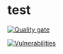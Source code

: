 # test

[![Quality gate](https://sonarcloud.io/api/project_badges/quality_gate?project=Ballwictb_test)](https://sonarcloud.io/summary/new_code?id=Ballwictb_test)

[![Vulnerabilities](https://sonarcloud.io/api/project_badges/measure?project=Ballwictb_test&metric=vulnerabilities)](https://sonarcloud.io/summary/new_code?id=Ballwictb_test)
